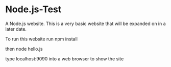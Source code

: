 # Node.js-Test
A Node.js website.
This is a very basic website that will be expanded on in a later date.

To run this website run npm install

then node hello.js

type localhost:9090 into a web browser to show the site
